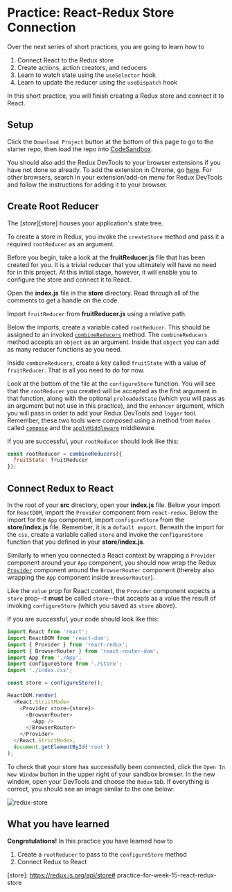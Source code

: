 # Practice: React-Redux Store Connection

Over the next series of short practices, you are going to learn how to

1. Connect React to the Redux store
2. Create actions, action creators, and reducers
3. Learn to watch state using the `useSelector` hook
4. Learn to update the reducer using the `useDispatch` hook

In this short practice, you will finish creating a Redux store and connect it to
React.

## Setup

Click the `Download Project` button at the bottom of this page to go to the
starter repo, then load the repo into [CodeSandbox].

You should also add the Redux DevTools to your browser extensions if you have
not done so already. To add the extension in Chrome, go
[here][add-ReduxDevTools]. For other browsers, search in your extension/add-on
menu for Redux DevTools and follow the instructions for adding it to your
browser.

## Create Root Reducer

The [_store_][store] houses your application's state tree.

To create a store in Redux, you invoke the `createStore` method and pass it a
required `rootReducer` as an argument.

Before you begin, take a look at the __fruitReducer.js__ file that has been
created for you. It is a trivial reducer that you ultimately will have no need
for in this project. At this initial stage, however, it will enable you to
configure the store and connect it to React.

Open the __index.js__ file in the __store__ directory. Read through all of the
comments to get a handle on the code.

Import `fruitReducer` from __fruitReducer.js__ using a relative path.

Below the imports, create a variable called `rootReducer`. This should be
assigned to an invoked [`combineReducers`][combine-reducers] method. The
`combineReducers` method accepts an `object` as an argument. Inside that
`object` you can add as many reducer functions as you need.

Inside `combineReducers`, create a key called `fruitState` with a value of
`fruitReducer`. That is all you need to do for now.

Look at the bottom of the file at the `configureStore` function. You will see
that the `rootReducer` you created will be accepted as the first argument in
that function, along with the optional `preloadedState` (which you will pass as
an argument but not use in this practice), and the `enhancer` argument, which
you will pass in order to add your Redux DevTools and `logger` tool. Remember,
these two tools were composed using a method from `Redux` called
[`compose`][compose] and the [`applyMiddleware`][applymiddleware] middleware.

If you are successful, your `rootReducer` should look like this:

```js
const rootReducer = combineReducers({
  fruitState: fruitReducer
});
```

## Connect Redux to React

In the root of your __src__ directory, open your __index.js__ file. Below your
import for `ReactDOM`, import the `Provider` component from `react-redux`. Below
the import for the `App` component, import `configureStore` from the
__store/index.js__ file. Remember, it is a `default export`. Beneath the import
for the `css`, create a variable called `store` and invoke the `configureStore`
function that you defined in your __store/index.js__.

Similarly to when you connected a React context by wrapping a `Provider`
component around your `App` component, you should now wrap the Redux
[`Provider`][provider] component around the `BrowserRouter` component (thereby
also wrapping the `App` component inside `BrowserRouter`).

Like the `value` prop for React context, the `Provider` component expects a
`store` prop--it **must** be called `store`--that accepts as a value the result
of invoking `configureStore` (which you saved as `store` above).

If you are successful, your code should look like this:

```js
import React from 'react';
import ReactDOM from 'react-dom';
import { Provider } from 'react-redux';
import { BrowserRouter } from 'react-router-dom';
import App from './App';
import configureStore from './store';
import './index.css';

const store = configureStore();

ReactDOM.render(
  <React.StrictMode>
    <Provider store={store}>
      <BrowserRouter>
        <App />
      </BrowserRouter>
    </Provider>
  </React.StrictMode>,
  document.getElementById('root')
);
```

To check that your store has successfully been connected, click the `Open In New
Window` button in the upper right of your sandbox browser. In the new window,
open your DevTools and choose the `Redux` tab. If everything is correct, you
should see an image similar to the one below:

![redux-store][redux-store]

## What you have learned

**Congratulations!** In this practice you have learned how to

1. Create a `rootReducer` to pass to the `configureStore` method
2. Connect Redux to React

[CodeSandbox]: https://codesandbox.io
[add-ReduxDevTools]: https://chrome.google.com/webstore/detail/redux-devtools/lmhkpmbekcpmknklioeibfkpmmfibljd?hl=en
[combine-reducers]: https://redux.js.org/api/combinereducers
[compose]: https://redux.js.org/api/compose
[applymiddleware]: https://redux.js.org/api/applymiddleware
[provider]: https://react-redux.js.org/api/provider
[redux-store]: https://appacademy-open-assets.s3.us-west-1.amazonaws.com/Modular-Curriculum/content/react-redux/topics/redux/assets/redux-devtools.png
[store]: https://redux.js.org/api/store# practice-for-week-15-react-redux-store

